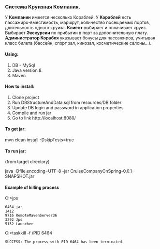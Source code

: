 ### Система Круизная Компания. 
У <b>Компании</b> имеется несколько Кораблей</b>. У <b>Кораблей</b> есть пассажиро-вместимость, маршрут, количество посещаемых портов, длительность одного круиза. <b>Клиент</b> выбирает и оплачивает круиз. Выбирает <b>Экскурсии</b> по прибытии в порт за дополнительную плату. <b>Администратор Корабля</b> указывает бонусы для пассажиров, учитывая класс билета (бассейн, спорт зал, кинозал,
косметические салоны...).


#### Using:
1. DB - MySql
2. Java version 8.
3. Maven

#### How to install:

1. Clone project
2. Run DBStructureAndData.sql from resources/DB folder
3. Update DB login and password in application.properties
4. Compile and run jar 
5. Go to link http://localhost:8080/


#### To get jar:

mvn clean install -DskipTests=true

#### To run jar:
(from target directory)

java -Dfile.encoding=UTF-8 -jar CruiseCompanyOnSpring-0.0.1-SNAPSHOT.jar

#### Example of killing process
C:\>jps

    6464 jar
    1412
    9716 RemoteMavenServer36
    3292 Jps
    5132 Launcher

C:\>taskkill -f /PID 6464

    SUCCESS: The process with PID 6464 has been terminated.
